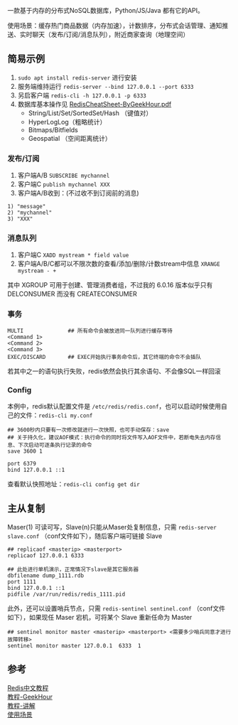 
一款基于内存的分布式NoSQL数据库，Python/JS/Java 都有它的API。

使用场景：缓存热门商品数据（内存加速），计数排序，分布式会话管理、通知推送、实时聊天（发布/订阅/消息队列），附近商家查询（地理空间）



## 简易示例

1. ```sudo apt install redis-server``` 进行安装
2. 服务端维持运行 ```redis-server --bind 127.0.0.1 --port 6333```
3. 另启客户端 ```redis-cli -h 127.0.0.1 -p 6333```
4. 数据库基本操作见 [RedisCheatSheet-ByGeekHour.pdf](Redis/RedisCheatSheet-ByGeekHour.pdf)
    - String/List/Set/SortedSet/Hash （键值对）
    - HyperLogLog（粗略统计）
    - Bitmaps/Bitfields
    - Geospatial （空间距离统计）



### 发布/订阅

1. 客户端A/B ```SUBSCRIBE mychannel```
2. 客户端C ```publish mychannel XXX```
3. 客户端A/B收到：(不过收不到订阅前的消息)

```
1) "message"
2) "mychannel"
3) "XXX"
```


### 消息队列

1. 客户端C ```XADD mystream * field value```
2. 客户端A/B/C都可以不限次数的查看/添加/删除/计数stream中信息 ```XRANGE mystream - +```

其中 XGROUP 可用于创建、管理消费者组，不过我的 6.0.16 版本似乎只有 DELCONSUMER 而没有 CREATECONSUMER


### 事务

```
MULTI              ## 所有命令会被放进同一队列进行缓存等待
<Command 1>
<Command 2>
<Command 3>
EXEC/DISCARD       ## EXEC开始执行事务命令后，其它终端的命令不会插队
```

若其中之一的语句执行失败，redis依然会执行其余语句、不会像SQL一样回滚


### Config

本例中，redis默认配置文件是 ```/etc/redis/redis.conf```，也可以启动时候使用自己的文件：```redis-cli my.conf```

```
## 3600秒内只要有一次修改就进行一次快照，也可手动保存：save
## 关于持久化，建议AOF模式：执行命令的同时将文件写入AOF文件中，若断电失去内存信息、下次启动可逐条执行记录的命令
save 3600 1

port 6379
bind 127.0.0.1 ::1
```

查看默认快照地址：```redis-cli config get dir ``` 



## 主从复制

Maser(1) 可读可写，Slave(n)只能从Maser处复制信息，只需 ```redis-server slave.conf``` （conf文件如下），随后客户端可链接 Slave

```
## replicaof <masterip> <masterport>
replicaof 127.0.0.1 6333

## 此处进行单机演示，正常情况下slave是其它服务器
dbfilename dump_1111.rdb
port 1111
bind 127.0.0.1 ::1
pidfile /var/run/redis/redis_1111.pid
```

此外，还可以设置哨兵节点，只需 ```redis-sentinel sentinel.conf``` （conf文件如下），如果现任 Maser 宕机，可将某个 Slave 重新任命为 Master

```
## sentinel monitor master <masterip> <masterport> <需要多少哨兵同意才进行故障转移>
sentinel monitor master 127.0.0.1  6333  1
```



## 参考
[Redis中文教程](https://redis.com.cn/tutorial.html)     
[教程-GeekHour](https://www.bilibili.com/video/BV1Jj411D7oG)    
[教程-讲解](https://www.bilibili.com/video/BV1ZVW6efEbD)      
[使用场景](https://blog.csdn.net/finally_vince/article/details/139499195)   
